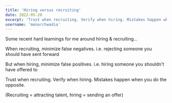 ```yaml
---
title: 'Hiring versus recruiting'
date: 2022-05-20
excerpt: 'Trust when recruiting. Verify when hiring. Mistakes happen when you do the opposite.'
username: 'monarchwadia'
---
```


Some recent hard learnings for me around hiring & recruiting...

When recruiting, minimize false negatives.
i.e. rejecting someone you should have sent forward

But when hiring, minimize false positives.
i.e. hiring someone you shouldn't have offered to

Trust when recruiting. Verify when hiring. Mistakes happen when you do the opposite.

(Recruiting = attracting talent, hiring = sending an offer)
